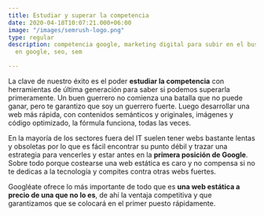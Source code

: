 ```yaml
---
title: Estudiar y superar la competencia
date: 2020-04-18T10:07:21.000+06:00
image: "/images/semrush-logo.png"
type: regular
description: competencia google, marketing digital para subir en el buscador, subir
  en google, seo, sem

---
```

La clave de nuestro éxito es el poder **estudiar la competencia** con herramientas de última generación para saber si podemos superarla primeramente. Un buen guerrero no comienza una batalla que no puede ganar, pero te garantizo que soy un guerrero fuerte. Luego desarrollar una web más rápida, con contenidos semánticos y originales, imágenes y código optimizado, la fórmula funciona, todas las veces.

En la mayoría de los sectores fuera del IT suelen tener webs bastante lentas y obsoletas por lo que es fácil encontrar su punto débil y trazar una estrategia para vencerles y estar antes en la **primera posición de Google**. Sobre todo porque costearse una web estática es caro y no compensa si no te dedicas a la tecnología y compites contra otras webs fuertes.

Googléate ofrece lo más importante de todo que es **una web estática a precio de una que no lo es**, de ahí la ventaja competitiva y que garantizamos que se colocará en el primer puesto rápidamente.